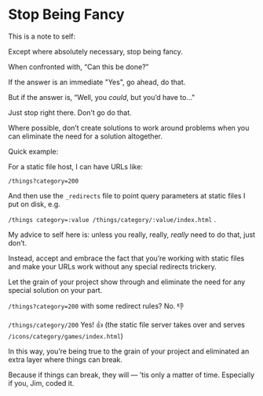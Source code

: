 # Stop Being Fancy

This is a note to self:

Except where absolutely necessary, stop being fancy.

When confronted with, “Can this be done?”

If the answer is an immediate "Yes", go ahead, do that.

But if the answer is, “Well, you _could_, but you’d have to…" 

Just stop right there. Don’t go do that.

Where possible, don’t create solutions to work around problems when you can eliminate the need for a solution altogether.

Quick example:

For a static file host, I can have URLs like:

`/things?category=200`

And then use the `_redirects` file to point query parameters at static files I put on disk, e.g.

`/things category=:value /things/category/:value/index.html` .

My advice to self here is: unless you really, really, _really_ need to do that, just don’t.

Instead, accept and embrace the fact that you’re working with static files and make your URLs work without any special redirects trickery.

Let the grain of your project show through and eliminate the need for any special solution on your part.

`/things?category=200` with some redirect rules? No. 👎

`/things/category/200` Yes! 👍 (the static file server takes over and serves `/icons/category/games/index.html`)

In this way, you’re being true to the grain of your project and eliminated an extra layer where things can break.

Because if things can break, they will — ’tis only a matter of time. Especially if you, Jim, coded it.